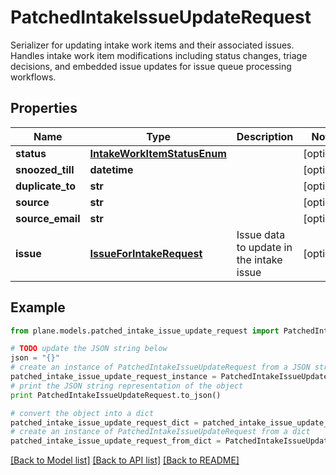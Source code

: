 # PatchedIntakeIssueUpdateRequest

Serializer for updating intake work items and their associated issues.  Handles intake work item modifications including status changes, triage decisions, and embedded issue updates for issue queue processing workflows.

## Properties
Name | Type | Description | Notes
------------ | ------------- | ------------- | -------------
**status** | [**IntakeWorkItemStatusEnum**](IntakeWorkItemStatusEnum.md) |  | [optional] 
**snoozed_till** | **datetime** |  | [optional] 
**duplicate_to** | **str** |  | [optional] 
**source** | **str** |  | [optional] 
**source_email** | **str** |  | [optional] 
**issue** | [**IssueForIntakeRequest**](IssueForIntakeRequest.md) | Issue data to update in the intake issue | [optional] 

## Example

```python
from plane.models.patched_intake_issue_update_request import PatchedIntakeIssueUpdateRequest

# TODO update the JSON string below
json = "{}"
# create an instance of PatchedIntakeIssueUpdateRequest from a JSON string
patched_intake_issue_update_request_instance = PatchedIntakeIssueUpdateRequest.from_json(json)
# print the JSON string representation of the object
print PatchedIntakeIssueUpdateRequest.to_json()

# convert the object into a dict
patched_intake_issue_update_request_dict = patched_intake_issue_update_request_instance.to_dict()
# create an instance of PatchedIntakeIssueUpdateRequest from a dict
patched_intake_issue_update_request_from_dict = PatchedIntakeIssueUpdateRequest.from_dict(patched_intake_issue_update_request_dict)
```
[[Back to Model list]](../README.md#documentation-for-models) [[Back to API list]](../README.md#documentation-for-api-endpoints) [[Back to README]](../README.md)


